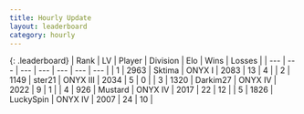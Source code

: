 ```yaml
---
title: Hourly Update
layout: leaderboard
category: hourly
---
```


{: .leaderboard}
| Rank | LV | Player | Division | Elo | Wins | Losses |
| --- | --- | --- | --- | --- | --- | --- |
| <span data-change="0">1</span> | 2963 | <span title="ID: 353063">Sktima</span> | ONYX I | <span data-change="0">2083</span> | <span data-change="0">13</span> | <span data-change="0">4</span> |
| <span data-change="0">2</span> | 1149 | <span title="ID: 652474">ster21</span> | ONYX III | <span data-change="0">2034</span> | <span data-change="0">5</span> | <span data-change="0">0</span> |
| <span data-change="0">3</span> | 1320 | <span title="ID: 694036">Darkim27</span> | ONYX IV | <span data-change="0">2022</span> | <span data-change="0">9</span> | <span data-change="0">1</span> |
| <span data-change="0">4</span> | 926 | <span title="ID: 611082">Mustard</span> | ONYX IV | <span data-change="0">2017</span> | <span data-change="0">22</span> | <span data-change="0">12</span> |
| <span data-change="0">5</span> | 1826 | <span title="ID: 498412">LuckySpin</span> | ONYX IV | <span data-change="0">2007</span> | <span data-change="0">24</span> | <span data-change="0">10</span> |
